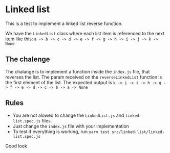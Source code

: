 # Linked list

This is a test to implement a linked list reverse function.

We have the `LinkedList` class where each list item is referenced to the next item like this:
`a -> b -> c -> d -> e -> f -> g -> h -> i -> j -> k -> None`

## The chalenge

The chalange is to implement a function inside the `index.js` file, that reverses the list.
The param received on the `reverseLinkedList` function is the first element of the list.
The expected output is `k -> j -> i -> h -> g -> f -> e -> d -> c -> b -> a -> None`

## Rules

- You are not alowed to change the `LinkedList.js` and `linked-list.spec.js` files.
- Just change the `index.js` file with your implementation
- To test if everything is working, run `yarn test src/linked-list/linked-list.spec.js`

Good look